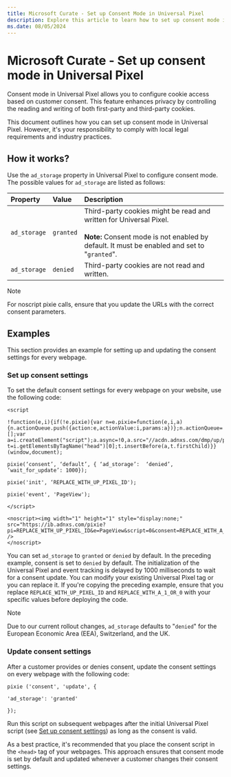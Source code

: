 ```yaml
---
title: Microsoft Curate - Set up Consent Mode in Universal Pixel
description: Explore this article to learn how to set up consent mode in Universal Pixel, which provides control over the reading and writing of both first-party and third-party cookies based on customer consent.
ms.date: 08/05/2024
---
```


# Microsoft Curate - Set up consent mode in Universal Pixel

Consent mode in Universal Pixel allows you to configure cookie access based on customer consent. This feature enhances privacy by controlling the reading and writing of both first-party and third-party cookies.

This document outlines how you can set up consent mode in Universal Pixel. However, it's your responsibility to comply with local legal requirements and industry practices.

## How it works?

Use the `ad_storage` property in Universal Pixel to configure consent mode. The possible values for `ad_storage` are listed as follows:

| Property | Value | Description |
|:--|:--|:--|
| `ad_storage` | `granted` | Third-party cookies might be read and written for Universal Pixel.<br><br>**Note:** Consent mode is not enabled by default. It must be enabled and set to "`granted`". |
| `ad_storage` | `denied` | Third-party cookies are not read and written. |

> [!NOTE]
> For noscript pixie calls, ensure that you update the URLs with the correct consent parameters.

## Examples

This section provides an example for setting up and updating the consent settings for every webpage.

### Set up consent settings

To set the default consent settings for every webpage on your website, use the following code:

```
<script 

!function(e,i){if(!e.pixie){var n=e.pixie=function(e,i,a){n.actionQueue.push({action:e,actionValue:i,params:a})};n.actionQueue=[];var a=i.createElement("script");a.async=!0,a.src="//acdn.adnxs.com/dmp/up/pixie.js";var t=i.getElementsByTagName("head")[0];t.insertBefore(a,t.firstChild)}}(window,document); 

pixie(‘consent’, ‘default’, { ‘ad_storage’:  ‘denied’, ‘wait_for_update’: 1000}); 

pixie('init', ‘REPLACE_WITH_UP_PIXEL_ID'); 

pixie('event', 'PageView'); 

</script>

<noscript><img width="1" height="1" style="display:none;" src="https://ib.adnxs.com/pixie?pi=REPLACE_WITH_UP_PIXEL_ID&e=PageView&script=0&consent=REPLACE_WITH_A_1_OR_0" />
</noscript>
```

You can set `ad_storage` to `granted` or `denied` by default. In the preceding example, consent is set to `denied` by default. The initialization of the Universal Pixel and event tracking is delayed by 1000 milliseconds to wait for a consent update. You can modify your existing Universal Pixel tag or you can replace it. If you're copying the preceding example, ensure that you replace `REPLACE_WITH_UP_PIXEL_ID` and `REPLACE_WITH_A_1_OR_0` with your specific values before deploying the code.

> [!NOTE]
>
> Due to our current rollout changes, `ad_storage` defaults to "`denied`" for the European Economic Area (EEA), Switzerland, and the UK.

### Update consent settings

After a customer provides or denies consent, update the consent settings on every webpage with the following code:

```
pixie ('consent', 'update', { 

'ad_storage': 'granted' 

});
```

Run this script on subsequent webpages after the initial Universal Pixel script (see [Set up consent settings](#set-up-consent-settings)) as long as the consent is valid.

As a best practice, it's recommended that you place the consent script in the `<head>` tag of your webpages. This approach ensures that consent mode is set by default and updated whenever a customer changes their consent settings.
